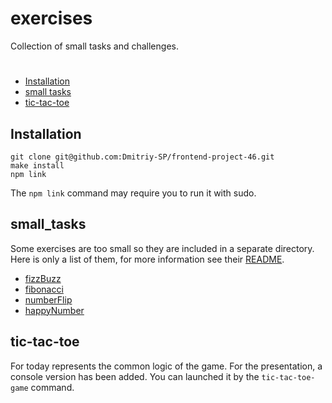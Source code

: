 # exercises

Collection of small tasks and challenges.

#
- [Installation](#Installation)
- [small tasks](#small_tasks)
- [tic-tac-toe](#tic-tac-toe)

## Installation

```
git clone git@github.com:Dmitriy-SP/frontend-project-46.git
make install
npm link
```
The `npm link` command may require you to run it with sudo.

##  small_tasks

Some exercises are too small so they are included in a separate directory.
Here is only a list of them, for more information see their [README](https://github.com/Dmitriy-SP/exercises/tree/main/src/smallTasks/README.md).
<ul>
    <li><a href="https://github.com/Dmitriy-SP/exercises/tree/main/src/smallTasks/fizzBuzz.js">fizzBuzz</a></li>
    <li><a href="https://github.com/Dmitriy-SP/exercises/tree/main/src/smallTasks/fibonacci.js">fibonacci</a></li>
    <li><a href="https://github.com/Dmitriy-SP/exercises/tree/main/src/smallTasks/numberFlip.js">numberFlip</a></li>
    <li><a href="https://github.com/Dmitriy-SP/exercises/tree/main/src/smallTasks/happyNumber.js">happyNumber</a></li>
</ul>

##  tic-tac-toe

For today represents the common logic of the game.
For the presentation, a console version has been added.
You can launched it by the `tic-tac-toe-game` command.